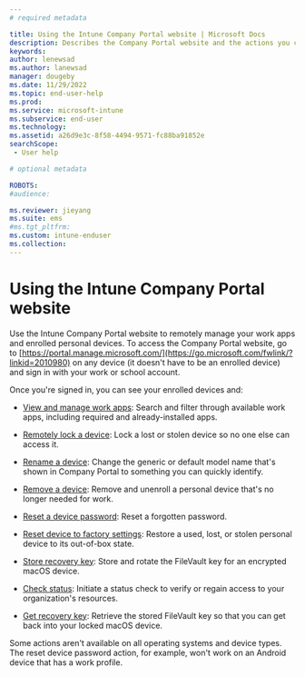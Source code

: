 ```yaml
---
# required metadata

title: Using the Intune Company Portal website | Microsoft Docs
description: Describes the Company Portal website and the actions you can take on your enrolled personal devices. 
keywords:
author: lenewsad
ms.author: lanewsad
manager: dougeby
ms.date: 11/29/2022
ms.topic: end-user-help
ms.prod:
ms.service: microsoft-intune
ms.subservice: end-user
ms.technology:
ms.assetid: a26d9e3c-8f58-4494-9571-fc88ba91852e
searchScope:
 - User help

# optional metadata

ROBOTS:   
#audience:

ms.reviewer: jieyang
ms.suite: ems
#ms.tgt_pltfrm:
ms.custom: intune-enduser
ms.collection: 
---
```


# Using the Intune Company Portal website
Use the Intune Company Portal website to remotely manage your work apps and enrolled personal devices. To access the Company Portal website, go to [https://portal.manage.microsoft.com/](https://go.microsoft.com/fwlink/?linkid=2010980) on any device (it doesn't have to be an enrolled device) and sign in with your work or school account.  

Once you're signed in, you can see your enrolled devices and:  

* [View and manage work apps](manage-apps-cpweb.md): Search and filter through available work apps, including required and already-installed apps.   

* [Remotely lock a device](remote-lock-your-device-cpwebsite.md): Lock a lost or stolen device so no one else can access it.  

* [Rename a device](rename-your-device-cpwebsite.md): Change the generic or default model name that's shown in Company Portal to something you can quickly identify.  

* [Remove a device](remove-your-device-cpwebsite.md): Remove and unenroll a personal device that's no longer needed for work.  

* [Reset a device password](reset-your-passcode-cpwebsite.md): Reset a forgotten password.  

* [Reset device to factory settings](reset-device-company-portal-website.md): Restore a used, lost, or stolen personal device to its out-of-box state.  

* [Store recovery key](store-recovery-key.md): Store and rotate the FileVault key for an encrypted macOS device.   

* [Check status](check-status-company-portal-website.md): Initiate a status check to verify or regain access to your organization's resources.  

* [Get recovery key](get-recovery-key-cpweb.md): Retrieve the stored FileVault key so that you can get back into your locked macOS device.   

Some actions aren't available on all operating systems and device types. The reset device password action, for example, won't work on an Android device that has a work profile. 
